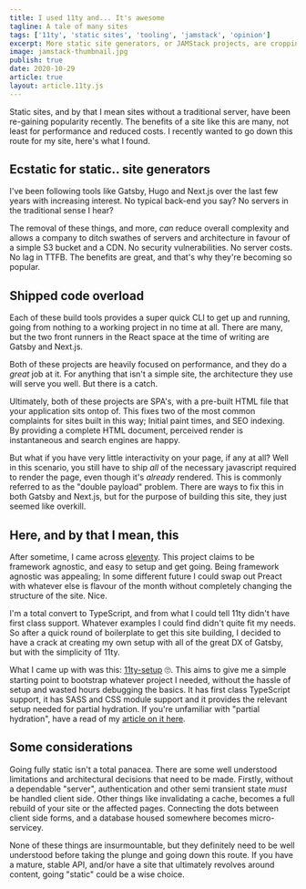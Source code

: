 ```yaml
---
title: I used 11ty and... It's awesome
tagline: A tale of many sites
tags: ['11ty', 'static sites', 'tooling', 'jamstack', 'opinion']
excerpt: More static site generators, or JAMStack projects, are cropping up by the day. Here's a quick look at how I built this site.
image: jamstack-thumbnail.jpg
publish: true
date: 2020-10-29
article: true
layout: article.11ty.js
---
```


Static sites, and by that I mean sites without a traditional server, have been re-gaining popularity recently. The benefits of a site like this are many, not least for performance and reduced costs. I recently wanted to go down this route for my site, here's what I found.

## Ecstatic for static.. site generators

I've been following tools like Gatsby, Hugo and Next.js over the last few years with increasing interest. No typical back-end you say? No servers in the traditional sense I hear?

The removal of these things, and more, _can_ reduce overall complexity and allows a company to ditch swathes of servers and architecture in favour of a simple S3 bucket and a CDN. No security vulnerabilities. No server costs. No lag in TTFB. The benefits are great, and that's why they're becoming so popular.

## Shipped code overload

Each of these build tools provides a super quick CLI to get up and running, going from nothing to a working project in no time at all. There are many, but the two front runners in the React space at the time of writing are Gatsby and Next.js.

Both of these projects are heavily focused on performance, and they do a _great_ job at it. For anything that isn't a simple site, the architecture they use will serve you well. But there is a catch.

Ultimately, both of these projects are SPA's, with a pre-built HTML file that your application sits ontop of. This fixes two of the most common complaints for sites built in this way; Initial paint times, and SEO indexing. By providing a complete HTML document, perceived render is instantaneous and search engines are happy.

But what if you have very little interactivity on your page, if any at all? Well in this scenario, you still have to ship _all_ of the necessary javascript required to render the page, even though it's _already_ rendered. This is commonly referred to as the "double payload" problem. There are ways to fix this in both Gatsby and Next.js, but for the purpose of building this site, they just seemed like overkill.

## Here, and by that I mean, this

After sometime, I came across <a href="https://www.11ty.dev/" target="_blank" rel="noopener">eleventy</a>. This project claims to be framework agnostic, and easy to setup and get going. Being framework agnostic was appealing; In some different future I could swap out Preact with whatever else is flavour of the month without completely changing the structure of the site. Nice.

I'm a total convert to TypeScript, and from what I could tell 11ty didn't have first class support. Whatever examples I could find didn't quite fit my needs. So after a quick round of boilerplate to get this site building, I decided to have a crack at creating my own setup with all of the great DX of Gatsby, but with the simplicity of 11ty.

What I came up with was this: <a href="https://github.com/jhukdev/11ty-setup" target="_blank" rel="noopener">11ty-setup</a> 🙄. This aims to give me a simple starting point to bootstrap whatever project I needed, without the hassle of setup and wasted hours debugging the basics. It has first class TypeScript support, it has SASS and CSS module support and it provides the relevant setup needed for partial hydration. If you're unfamiliar with "partial hydration", have a read of my [article on it here](/articles/partial-hydration).

## Some considerations

Going fully static isn't a total panacea. There are some well understood limitations and architectural decisions that need to be made. Firstly, without a dependable "server", authentication and other semi transient state _must_ be handled client side. Other things like invalidating a cache, becomes a full rebuild of your site or the affected pages. Connecting the dots between client side forms, and a database housed somewhere becomes micro-servicey.

None of these things are insurmountable, but they definitely need to be well understood before taking the plunge and going down this route. If you have a mature, stable API, and/or have a site that ultimately revolves around content, going "static" could be a wise choice.
